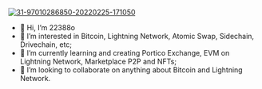<a href="https://ibb.co/9rKT44W"><img src="![image](https://user-images.githubusercontent.com/83122757/156430546-26b238d0-6f40-4a64-a8c4-f4274aa5dac9.png)" alt="31-97010286850-20220225-171050" border="0"></a>


- 👋 Hi, I’m 22388o
- 👀 I’m interested in Bitcoin, Lightning Network, Atomic Swap, Sidechain, Drivechain, etc;
- 🌱 I’m currently learning and creating Portico Exchange, EVM on Lightning Network, Marketplace P2P and NFTs;
- 💞️ I’m looking to collaborate on anything about Bitcoin and Lightning Network.

<!---
22388o/dark-worf is a ✨ special ✨ repository because its `README.md` (this file) appears on your GitHub profile.
You can click the Preview link to take a look at your changes.
--->
